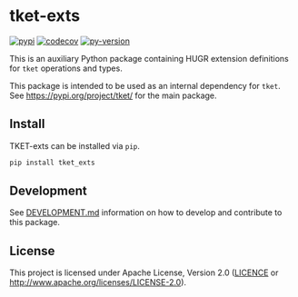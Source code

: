 # tket-exts

[![pypi][]](https://pypi.org/project/tket-exts/)
[![codecov][]](https://codecov.io/gh/CQCL/tket2)
[![py-version][]](https://pypi.org/project/tket-exts/)

  [codecov]: https://img.shields.io/codecov/c/gh/CQCL/tket?logo=codecov
  [py-version]: https://img.shields.io/pypi/pyversions/tket-exts
  [pypi]: https://img.shields.io/pypi/v/tket-exts

This is an auxiliary Python package containing HUGR extension definitions for `tket`
operations and types.

This package is intended to be used as an internal dependency for `tket`.
See <https://pypi.org/project/tket/> for the main package.

## Install

TKET-exts can be installed via `pip`.

```sh
pip install tket_exts
```

## Development

See [DEVELOPMENT.md] information on how to develop and contribute to this package.

  [DEVELOPMENT.md]: https://github.com/CQCL/tket2/blob/main/DEVELOPMENT.md

## License

This project is licensed under Apache License, Version 2.0 ([LICENCE][] or <http://www.apache.org/licenses/LICENSE-2.0>).

  [LICENCE]: https://github.com/CQCL/tket2/blob/main/LICENCE
